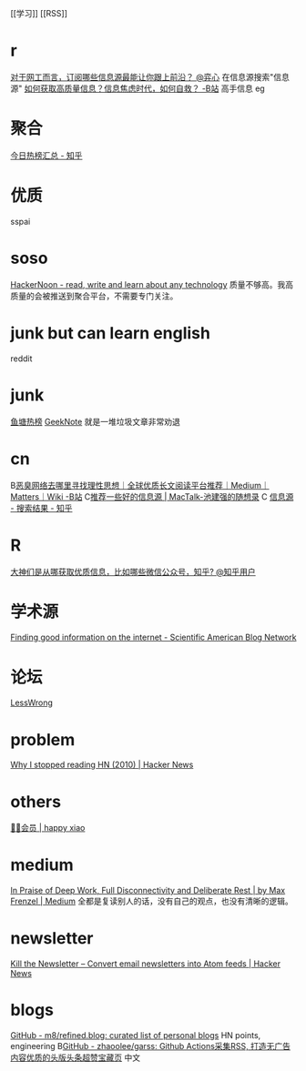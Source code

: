 [[学习]]
[[RSS]]

# r
[对于网工而言，订阅哪些信息源最能让你跟上前沿？ @弈心](https://www.zhihu.com/question/499098374/answer/2240379856)
在信息源搜索"信息源"
[如何获取高质量信息？信息焦虑时代，如何自救？ -B站](https://www.bilibili.com/video/BV1Vu411B7B7)
	高手信息 eg

# 聚合
[今日热榜汇总 - 知乎](https://zhuanlan.zhihu.com/p/208843929)

# 优质
sspai

# soso
[HackerNoon - read, write and learn about any technology](https://hackernoon.com/)
质量不够高。我高质量的会被推送到聚合平台，不需要专门关注。

# junk but can learn english
reddit

# junk
[鱼塘热榜](https://mo.fish/)
[GeekNote](https://geeknote.net/)
就是一堆垃圾文章非常劝退

# cn
B[恶臭网络去哪里寻找理性思想｜全球优质长文阅读平台推荐｜Medium｜Matters｜Wiki -B站](https://www.bilibili.com/video/BV1zv411W7kJ)
C[推荐一些好的信息源 | MacTalk-池建强的随想录](http://macshuo.com/?p=1508)
C [信息源 - 搜索结果 - 知乎](https://www.zhihu.com/search?q=%E4%BF%A1%E6%81%AF%E6%BA%90&time_interval=a_year&type=content)

# R
[大神们是从哪获取优质信息，比如哪些微信公众号，知乎? @知乎用户](https://www.zhihu.com/question/36809525/answer/1965470820)
# 学术源
[Finding good information on the internet - Scientific American Blog Network](https://blogs.scientificamerican.com/guest-blog/finding-good-information-on-the-internet/)

# 论坛
[LessWrong](https://www.lesswrong.com/)

# problem
[Why I stopped reading HN (2010) | Hacker News](https://news.ycombinator.com/item?id=24716734)

# others
[🥷🏻会员 | happy xiao](https://happyxiao.com/hp/)

# medium
[In Praise of Deep Work, Full Disconnectivity and Deliberate Rest | by Max Frenzel | Medium](https://maxfrenzel.medium.com/in-praise-of-deep-work-full-disconnectivity-and-deliberate-rest-e9fe5cc50a1d)
全都是复读别人的话，没有自己的观点，也没有清晰的逻辑。
# newsletter
[Kill the Newsletter – Convert email newsletters into Atom feeds | Hacker News](https://news.ycombinator.com/item?id=26167248)
# blogs
[GitHub - m8/refined.blog: curated list of personal blogs](https://github.com/m8/refined.blog)
	HN points, engineering
B[GitHub - zhaoolee/garss: Github Actions采集RSS, 打造无广告内容优质的头版头条超赞宝藏页](https://github.com/zhaoolee/garss)
	中文